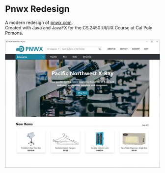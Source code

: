 # Pnwx Redesign
A modern redesign of [pnwx.com](http://pnwx.com/).\
Created with Java and JavaFX for the CS 2450 UI/UX Course at Cal Poly Pomona.

![preview](/readme_img/pnwx_final.jpg)
